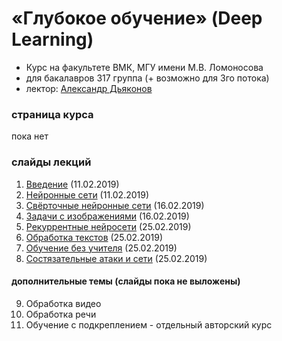 # «Глубокое обучение» (Deep Learning)
* Курс на факультете ВМК, МГУ имени М.В. Ломоносова
* для бакалавров 317 группа (+ возможно для 3го потока)
* лектор: [Александр Дьяконов](https://dyakonov.org/ag/)


### страница курса
пока нет


### слайды лекций

1. [Введение](AMD_DL01intro_21.pdf) (11.02.2019)
2. [Нейронные сети](AMD_DL02nn_27.pdf) (11.02.2019)
3. [Свёрточные нейронные сети](AMD_DL03cnn_18.pdf) (16.02.2019)
4. [Задачи с изображениями](AMD_DL04image_12.pdf) (16.02.2019)
5. [Рекуррентные нейросети](AMD_DL05rnn_19.pdf) (25.02.2019)
6. [Обработка текстов](AMD_DL06text_20.pdf) (25.02.2019)
7. [Обучение без учителя](AMD_DL07unsup_09.pdf) (25.02.2019)
8. [Состязательные атаки и сети](AMD_DL09gan_17.pdf) (25.02.2019)

#### дополнительные темы (слайды пока не выложены)
9. Обработка видео
10. Обработка речи
11. Обучение с подкреплением - отдельный авторский курс
